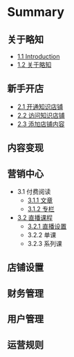 # Summary

## 关于略知

* [1.1  Introduction](11-introduction.md)
* [1.2  关于略知](README.md)

## 新手开店

* [2.1  开通知识店铺](21-kai-tong-zhi-shi-dian-pu.md)
* [2.2  访问知识店铺](22-fang-wen-zhi-shi-dian-pu.md)
* [2.3  添加店铺内容](23-tian-jia-dian-pu-nei-rong.md)

## 内容变现

## 营销中心

* 3.1  付费阅读
  * [3.1.1  文章](ying-xiao-zhong-xin/fu-fei-yue-du/311-wen-zhang.md)
  * [3.1.2  专栏](ying-xiao-zhong-xin/fu-fei-yue-du/312-zhuan-lan.md)
* [3.2  直播课程](ying-xiao-zhong-xin/32-zhi-bo-ke-cheng.md)
  * [3.2.1  直播设置](ying-xiao-zhong-xin/32-zhi-bo-ke-cheng/321-zhi-bo-she-zhi.md)
  * 3.2.2  单课
  * 3.2.3  系列课

## 店铺设置

## 财务管理

## 用户管理

## 运营规则

